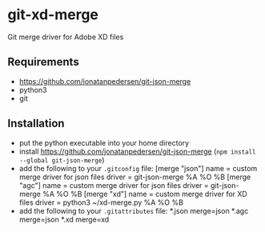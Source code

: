 # git-xd-merge
Git merge driver for Adobe XD files

## Requirements
- https://github.com/jonatanpedersen/git-json-merge
- python3
- git

## Installation
- put the python executable into your home directory
- install https://github.com/jonatanpedersen/git-json-merge (`npm install --global git-json-merge`)
- add the following to your `.gitconfig` file:
                [merge "json"]
                    name = custom merge driver for json files
                    driver = git-json-merge %A %O %B
                [merge "agc"]
                    name = custom merge driver for json files
                    driver = git-json-merge %A %O %B
                [merge "xd"]
                    name = custom merge driver for XD files
                    driver = python3 ~/xd-merge.py %A %O %B
- add the following to your `.gitattributes` file:
                *.json merge=json
                *.agc merge=json
                *.xd merge=xd